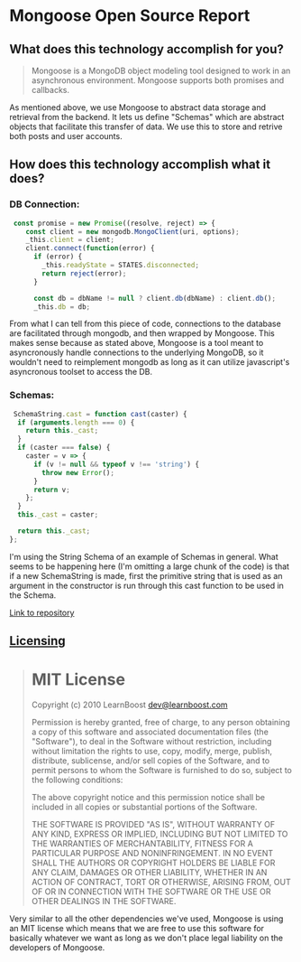 # Mongoose Open Source Report
## What does this technology accomplish for you?
>Mongoose is a MongoDB object modeling tool designed to work in an asynchronous environment. Mongoose supports both promises and callbacks.

As mentioned above, we use Mongoose to abstract data storage and retrieval from the backend. It lets us define "Schemas" which are abstract objects that facilitate this transfer of data. We use this to store and retrive both posts and user accounts.

## How does this technology accomplish what it does?
### DB Connection:

```javascript
 const promise = new Promise((resolve, reject) => {
    const client = new mongodb.MongoClient(uri, options);
    _this.client = client;
    client.connect(function(error) {
      if (error) {
        _this.readyState = STATES.disconnected;
        return reject(error);
      }

      const db = dbName != null ? client.db(dbName) : client.db();
      _this.db = db;
```
From what I can tell from this piece of code, connections to the database are facilitated through mongodb, and then wrapped by Mongoose. This makes sense because as stated above, Mongoose is a tool meant to asyncronously handle connections to the underlying MongoDB, so it wouldn't need to reimplement mongodb as long as it can utilize javascript's asyncronous toolset to access the DB.

### Schemas:

```javascript
 SchemaString.cast = function cast(caster) {
  if (arguments.length === 0) {
    return this._cast;
  }
  if (caster === false) {
    caster = v => {
      if (v != null && typeof v !== 'string') {
        throw new Error();
      }
      return v;
    };
  }
  this._cast = caster;

  return this._cast;
};
```
I'm using the String Schema of an example of Schemas in general. What seems to be happening here (I'm omitting a large chunk of the code) is that if a new SchemaString is made, first the primitive string that is used as an argument in the constructor is run through this cast function to be used in the Schema.



[Link to repository][repo]



## [Licensing][license]
># MIT License
>
>Copyright (c) 2010 LearnBoost <dev@learnboost.com>
>
>Permission is hereby granted, free of charge, to any person obtaining a copy
of this software and associated documentation files (the "Software"), to deal
in the Software without restriction, including without limitation the rights
to use, copy, modify, merge, publish, distribute, sublicense, and/or sell
copies of the Software, and to permit persons to whom the Software is
furnished to do so, subject to the following conditions:
>
>The above copyright notice and this permission notice shall be included in all
copies or substantial portions of the Software.
>
>THE SOFTWARE IS PROVIDED "AS IS", WITHOUT WARRANTY OF ANY KIND, EXPRESS OR
IMPLIED, INCLUDING BUT NOT LIMITED TO THE WARRANTIES OF MERCHANTABILITY,
FITNESS FOR A PARTICULAR PURPOSE AND NONINFRINGEMENT. IN NO EVENT SHALL THE
AUTHORS OR COPYRIGHT HOLDERS BE LIABLE FOR ANY CLAIM, DAMAGES OR OTHER
LIABILITY, WHETHER IN AN ACTION OF CONTRACT, TORT OR OTHERWISE, ARISING FROM,
OUT OF OR IN CONNECTION WITH THE SOFTWARE OR THE USE OR OTHER DEALINGS IN THE
SOFTWARE.

Very similar to all the other dependencies we've used, Mongoose is using an MIT license which means that we are free to use this software for basically whatever we want as long as we don't place legal liability on the developers of Mongoose.





[license]: https://github.com/Automattic/mongoose/blob/master/LICENSE.md
[repo]: https://github.com/Automattic/mongoose
